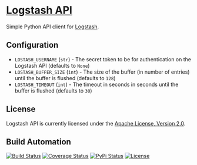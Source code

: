 # [Logstash API](http://logstash-api.hive.pt)

Simple Python API client for [Logstash](https://www.elastic.co/products/logstash).

## Configuration

* `LOSTASH_USERNAME` (`str`) - The secret token to be for authentication on the Logstash API (defaults to `None`)
* `LOSTASH_BUFFER_SIZE` (`int`) - The size of the buffer (in number of entries) until the buffer is flushed (defaults to `128`)
* `LOSTASH_TIMEOUT` (`int`) - The timeout in seconds in seconds until the buffer is flushed (defaults to `30`)

## License

Logstash API is currently licensed under the [Apache License, Version 2.0](http://www.apache.org/licenses/).

## Build Automation

[![Build Status](https://travis-ci.org/hivesolutions/logstash_api.svg?branch=master)](https://travis-ci.org/hivesolutions/logstash_api)
[![Coverage Status](https://coveralls.io/repos/hivesolutions/logstash_api/badge.svg?branch=master)](https://coveralls.io/r/hivesolutions/logstash_api?branch=master)
[![PyPi Status](https://img.shields.io/pypi/v/logstash_api.svg)](https://pypi.python.org/pypi/logstash_api)
[![License](https://img.shields.io/badge/license-Apache%202.0-blue.svg)](https://www.apache.org/licenses/)
